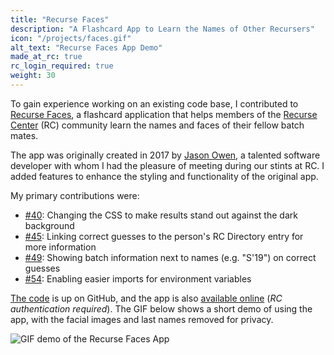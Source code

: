 ```yaml
---
title: "Recurse Faces"
description: "A Flashcard App to Learn the Names of Other Recursers"
icon: "/projects/faces.gif"
alt_text: "Recurse Faces App Demo"
made_at_rc: true
rc_login_required: true
weight: 30
---
```


To gain experience working on an existing code base,
I contributed to [Recurse Faces](https://faces.recurse.com),
a flashcard application
that helps members
of the [Recurse Center](https://www.recurse.com/) (RC) community
learn the names and faces of their fellow batch mates.

The app was originally created in 2017 by [Jason Owen](https://jasonaowen.net/),
a talented software developer
with whom I had the pleasure
of meeting during our stints at RC.
I added features
to enhance the styling and functionality
of the original app.

My primary contributions were:

- [#40](https://github.com/jasonaowen/recurse-faces/pull/40): Changing the CSS to make results stand out against the dark background
- [#45](https://github.com/jasonaowen/recurse-faces/pull/45): Linking correct guesses to the person's RC Directory entry
  for more information
- [#49](https://github.com/jasonaowen/recurse-faces/pull/49): Showing batch information next to names (e.g. "S'19") on correct guesses
- [#54](https://github.com/jasonaowen/recurse-faces/pull/54): Enabling easier imports for environment variables

[The code](https://github.com/jasonowen/recurse-faces) is up on GitHub,
and the app is also [available online](https://faces.recurse.com)
(_RC authentication required_).
The GIF below shows a short demo of using the app,
with the facial images and last names removed for privacy.

![GIF demo of the Recurse Faces App](/projects/faces.gif)
